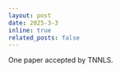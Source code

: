 ```yaml
---
layout: post
date: 2025-3-3
inline: true
related_posts: false
---
```


One paper accepted by TNNLS.
